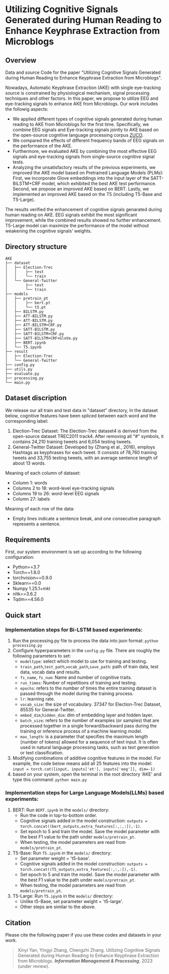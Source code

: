 # Utilizing Cognitive Signals Generated during Human Reading to Enhance Keyphrase Extraction from Microblogs

## Overview
Data and source Code for the paper "Utilizing Cognitive Signals Generated during Human Reading to Enhance Keyphrase Extraction from Microblogs".

Nowadays, Automatic Keyphrase Extraction (AKE) with single eye-tracking source is constrained by physiological mechanism, signal processing techniques and other factors. In this paper, we propose to utilize EEG and eye-tracking signals to enhance AKE from Microblogs. Our work includes the followig aspects:

  - We applied different types of cognitive signals generated during human reading to AKE from Microblogs for the first time. Specifically, we combine EEG signals and Eye-tracking signals jointly to AKE based on the open-source cognitive language processing corpus [ZUCO](https://www.nature.com/articles/sdata2018291).
  -  We compared the effects of different frequency bands of EEG signals on the performance of the AKE.
  -  Furthermore, we evaluated AKE by combining the most effective EEG signals and eye-tracking signals from single-source cognitive signal tests.
  -  Analyzing the unsatisfactory results of the previous experiments, we improved the AKE model based on Pretrained Language Models (PLMs): First, we incorporate Glove embeddings into the input layer of the SATT-BiLSTM+CRF model, which exhibited the best AKE test performance. Second, we propose an improved AKE based on BERT. Lastly, we implemented an improved AKE based on the T5 (including T5-Base and T5-Large).

The results verified the enhancement of cognitive signals genarated during human reading on AKE. EEG signals exhibit the most significant improvement, while the combined results showed no further enhancement. T5-Large model can maximize the performance of the model without weakening the cognitive signals’ weights.

## Directory structure
```Root Directory
AKE
├── dataset
│   ├── Election-Trec
│   │    ├── test
│   │    └── train
│   └── General-Twitter
│        ├── test
│        └── train
├── models
│   ├── pretrain_pt
│   │    ├── bert.pt
│   │    └── t5.pt
│   ├── BILSTM.py
│   ├── ATT-BILSTM.py
│   ├── ATT-BILSTM.py
│   ├── ATT-BILSTM+CRF.py
│   ├── SATT-BILSTM.py
│   ├── SATT-BILSTM+CRF.py
│   ├── SATT-BILSTM+CRF+GloVe.py
│   ├── BERT.ipynb
│   └── T5.ipynb
├── result
│   ├── Election-Trec
│   └── General-Twitter
├── config.py
├── utils.py
├── evaluate.py
├── processing.py
└── main.py
```

## Dataset discription
We release our all train and test data in "dataset" directory, In the dataset below, cognitive features have been spliced between each word and the corresponding label:
1. Election-Trec Dataset: The Election-Trec dataset4 is derived from the open-source dataset TREC2011 track4. After removing all "#" symbols, it contains 24,210 training tweets and 6,054 testing tweets.
2. General-Twitter Dataset: Developed by (Zhang et al., 2016), employs Hashtags as keyphrases for each tweet. It consists of 78,760 training tweets and 33,755 testing tweets, with an average sentence length of about 13 words.

Meaning of each column of dataset:
- Column 1: words
- Columns 2 to 18: word-level eye-tracking signals
- Columns 19 to 26: word-level EEG signals
- Column 27: labels

Meaning of each row of the data:
- Empty lines indicate a sentence break, and one consecutive paragraph represents a sentence.

## Requirements
First, our system environment is set up according to the following configuration:
- Python==3.7
- Torch==1.8.0
- torchvision==0.9.0
- Sklearn==0.0
- Numpy 1.25.1+mkl
- nltk==3.6.2
- Tqdm==4.56.0

## Quick start
### Implementation steps for Bi-LSTM based experiments:
1. Run the processing.py file to process the data into json format:
    `python processing.py`
2. Configure hyperparameters in the `config.py` file. There are roughly the following parameters to set:
    - `modeltype`: select which model to use for training and testing.
    - `train_path`,`test_path`,`vocab_path`,`save_path`: path of train data, test data, vocab data and results.
    - `fs_name`, `fs_num`: Name and number of cognitive traits.
    - `run_times`: Number of repetitions of training and testing.
    - `epochs`: refers to the number of times the entire training dataset is passed through the model during the training process. 
    - `lr`: learning rate.
    - `vocab_size`: the size of vocabulary. 37347 for Election-Trec Dataset, 85535 for General-Twitter.
    - `embed_dim`,`hidden_dim`: dim of embedding layer and hidden layer.
    - `batch_size`: refers to the number of examples (or samples) that are processed together in a single forward/backward pass during the training or inference process of a machine learning model.
    - `max_length`: is a parameter that specifies the maximum length (number of tokens) allowed for a sequence of text input. It is often used in natural language processing tasks, such as text generation or text classification.
3. Modifying combinations of additive cognitive features in the model. For example, the code below means add all 25 features into the model:
    `input = torch.cat([input, inputs['et'], inputs['eeg']], dim=-1)`
4. based on your system, open the terminal in the root directory 'AKE' and type this command:
    `python main.py` 

### Implementation steps for Large Language Models(LLMs) based experiments:
1. BERT: Run `BERT.ipynb` in the `models/` directory:
    - Run the code in top-to-bottom order. 
    - Cognitive signals added in the model construction: `outputs = torch.concat((bert_outputs,extra_features[:,:,:]),-1)`.
    - Set epoch to 5 and train the model. Save the model parameter with the best F1 value to the path under `models/pretrain_pt`.
    - When testing, the model parameters are read from `models/pretrain_pt`.
2. T5-Base: Run `T5.ipynb` in the `models/` directory:
    - Set parameter weight = 't5-base'.
    - Cognitive signals added in the model construction: `outputs = torch.concat((T5_outputs,extra_features[:,:,:]),-1)`. 
    - Set epoch to 5 and train the model. Save the model parameter with the best F1 value to the path under `models/pretrain_pt`.
    - When testing, the model parameters are read from `models/pretrain_pt`.
3. T5-Large: Run `T5.ipynb` in the `models/` directory:
    - Unlike t5-Base, set parameter weight = 't5-large'.
    - Other steps are similar to the above.
  
## Citation
Please cite the following paper if you use these codes and datasets in your work.

> Xinyi Yan, Yingyi Zhang, Chengzhi Zhang. Utilizing Cognitive Signals Generated during Human Reading to Enhance Keyphrase Extraction from Microblogs. ***Information Management & Processing***, 2023 (under review). 
